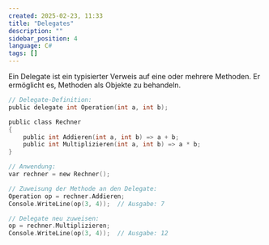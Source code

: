 ```yaml
---
created: 2025-02-23, 11:33
title: "Delegates"
description: ""
sidebar_position: 4
language: C#
tags: []
---
```

Ein Delegate ist ein typisierter Verweis auf eine oder mehrere Methoden. Er ermöglicht es, Methoden als Objekte zu behandeln.

```c
// Delegate-Definition:
public delegate int Operation(int a, int b);

public class Rechner
{
    public int Addieren(int a, int b) => a + b;
    public int Multiplizieren(int a, int b) => a * b;
}

// Anwendung:
var rechner = new Rechner();

// Zuweisung der Methode an den Delegate:
Operation op = rechner.Addieren;
Console.WriteLine(op(3, 4));  // Ausgabe: 7

// Delegate neu zuweisen:
op = rechner.Multiplizieren;
Console.WriteLine(op(3, 4));  // Ausgabe: 12
```